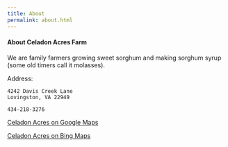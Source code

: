 ```yaml
---
title: About
permalink: about.html
---
```



#### About Celadon Acres Farm

We are family farmers growing sweet sorghum and making sorghum syrup (some old timers call it molasses).

Address:
```
4242 Davis Creek Lane
Lovingston, VA 22949

434-218-3276
```

[Celadon Acres on Google Maps](https://www.google.com/maps/place/Celadon+Acres+Farm/@37.8103661,-78.904618,17z/data=!3m1!4b1!4m5!3m4!1s0x89b36cc1a43abfd9:0xd5a8df784235cd4a!8m2!3d37.8103661!4d-78.9024293)

[Celadon Acres on Bing Maps](https://binged.it/2fFcjA5)

